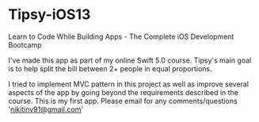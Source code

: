 # Tipsy-iOS13
Learn to Code While Building Apps - The Complete iOS Development Bootcamp

I've made this app as part of my online Swift 5.0 course.
Tipsy's main goal is to help split the bill between 2+ people in equal proportions.

I tried to implement MVC pattern in this project as well as improve several aspects of the app by going beyond the requirements described in the course.
This is my first app.
Please email for any comments/questions 'nikitinv91@gmail.com'
